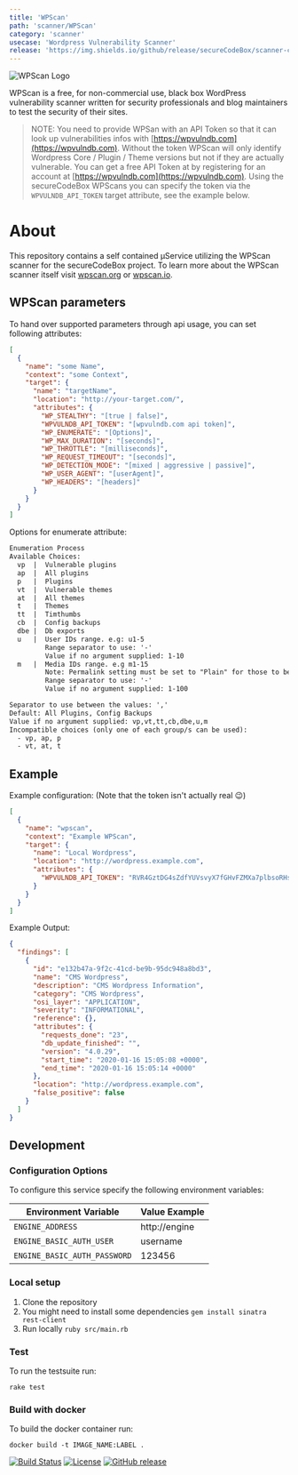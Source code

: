 ```yaml
---
title: 'WPScan'
path: 'scanner/WPScan'
category: 'scanner'
usecase: 'Wordpress Vulnerability Scanner'
release: 'https://img.shields.io/github/release/secureCodeBox/scanner-cms-wpscan.svg'
---
```


![WPScan Logo](https://raw.githubusercontent.com/wpscanteam/wpscan/gh-pages/images/wpscan_logo.png)

WPScan is a free, for non-commercial use, black box WordPress vulnerability scanner written for security professionals and blog maintainers to test the security of their sites.

> NOTE: You need to provide WPSan with an API Token so that it can look up vulnerabilities infos with [https://wpvulndb.com](https://wpvulndb.com). Without the token WPScan will only identify Wordpress Core / Plugin / Theme versions but not if they are actually vulnerable. You can get a free API Token at by registering for an account at [https://wpvulndb.com](https://wpvulndb.com). Using the secureCodeBox WPScans you can specify the token via the `WPVULNDB_API_TOKEN` target attribute, see the example below.

<!-- end -->

# About

This repository contains a self contained µService utilizing the WPScan scanner for the secureCodeBox project. To learn more about the WPScan scanner itself visit [wpscan.org] or [wpscan.io].

## WPScan parameters

To hand over supported parameters through api usage, you can set following attributes:

```json
[
  {
    "name": "some Name",
    "context": "some Context",
    "target": {
      "name": "targetName",
      "location": "http://your-target.com/",
      "attributes": {
        "WP_STEALTHY": "[true | false]",
        "WPVULNDB_API_TOKEN": "[wpvulndb.com api token]",
        "WP_ENUMERATE": "[Options]",
        "WP_MAX_DURATION": "[seconds]",
        "WP_THROTTLE": "[milliseconds]",
        "WP_REQUEST_TIMEOUT": "[seconds]",
        "WP_DETECTION_MODE": "[mixed | aggressive | passive]",
        "WP_USER_AGENT": "[userAgent]",
        "WP_HEADERS": "[headers]"
      }
    }
  }
]
```

Options for enumerate attribute:

```txt
Enumeration Process
Available Choices:
  vp  |  Vulnerable plugins
  ap  |  All plugins
  p   |  Plugins
  vt  |  Vulnerable themes
  at  |  All themes
  t   |  Themes
  tt  |  Timthumbs
  cb  |  Config backups
  dbe |  Db exports
  u   |  User IDs range. e.g: u1-5
         Range separator to use: '-'
         Value if no argument supplied: 1-10
  m   |  Media IDs range. e.g m1-15
         Note: Permalink setting must be set to "Plain" for those to be detected
         Range separator to use: '-'
         Value if no argument supplied: 1-100

Separator to use between the values: ','
Default: All Plugins, Config Backups
Value if no argument supplied: vp,vt,tt,cb,dbe,u,m
Incompatible choices (only one of each group/s can be used):
  - vp, ap, p
  - vt, at, t
```

## Example

Example configuration: (Note that the token isn't actually real 😉)

```json
[
  {
    "name": "wpscan",
    "context": "Example WPScan",
    "target": {
      "name": "Local Wordpress",
      "location": "http://wordpress.example.com",
      "attributes": {
        "WPVULNDB_API_TOKEN": "RVR4GztDG4sZdfYUVsvyX7fGHvFZMXa7plbsoRHssvq"
      }
    }
  }
]
```

Example Output:

```json
{
  "findings": [
    {
      "id": "e132b47a-9f2c-41cd-be9b-95dc948a8bd3",
      "name": "CMS Wordpress",
      "description": "CMS Wordpress Information",
      "category": "CMS Wordpress",
      "osi_layer": "APPLICATION",
      "severity": "INFORMATIONAL",
      "reference": {},
      "attributes": {
        "requests_done": "23",
        "db_update_finished": "",
        "version": "4.0.29",
        "start_time": "2020-01-16 15:05:08 +0000",
        "end_time": "2020-01-16 15:05:14 +0000"
      },
      "location": "http://wordpress.example.com",
      "false_positive": false
    }
  ]
}
```

## Development

### Configuration Options

To configure this service specify the following environment variables:

| Environment Variable         | Value Example |
| ---------------------------- | ------------- |
| `ENGINE_ADDRESS`             | http://engine |
| `ENGINE_BASIC_AUTH_USER`     | username      |
| `ENGINE_BASIC_AUTH_PASSWORD` | 123456        |

### Local setup

1. Clone the repository
2. You might need to install some dependencies `gem install sinatra rest-client`
3. Run locally `ruby src/main.rb`

### Test

To run the testsuite run:

`rake test`

### Build with docker

To build the docker container run:

`docker build -t IMAGE_NAME:LABEL .`

[![Build Status](https://travis-ci.com/secureCodeBox/scanner-cms-wpscan.svg?branch=master)](https://travis-ci.com/secureCodeBox/scanner-cms-wpscan)
[![License](https://img.shields.io/badge/License-Apache%202.0-blue.svg)](https://opensource.org/licenses/Apache-2.0)
[![GitHub release](https://img.shields.io/github/release/secureCodeBox/scanner-cms-wpscan.svg)](https://github.com/secureCodeBox/scanner-cms-wpscan/releases/latest)

[wpscan.io]: https://wpscan.io/
[wpscan.org]: https://wpscan.org/
